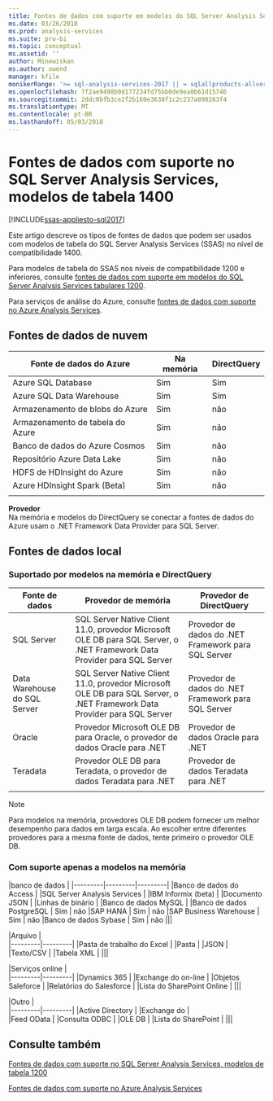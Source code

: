 ```yaml
---
title: Fontes de dados com suporte em modelos do SQL Server Analysis Services tabulares 1400 | Microsoft Docs
ms.date: 03/26/2018
ms.prod: analysis-services
ms.suite: pro-bi
ms.topic: conceptual
ms.assetid: ''
author: Minewiskan
ms.author: owend
manager: kfile
monikerRange: '>= sql-analysis-services-2017 || = sqlallproducts-allversions'
ms.openlocfilehash: 7f2ae9498b0d177234fd75bb0de9ea0b61d15746
ms.sourcegitcommit: 2ddc0bfb3ce2f2b160e3638f1c2c237a898263f4
ms.translationtype: MT
ms.contentlocale: pt-BR
ms.lasthandoff: 05/03/2018
---
```

# <a name="data-sources-supported-in-sql-server-analysis-services-tabular-1400-models"></a>Fontes de dados com suporte no SQL Server Analysis Services, modelos de tabela 1400

[!INCLUDE[ssas-appliesto-sql2017](../../includes/ssas-appliesto-sql2017.md)]

Este artigo descreve os tipos de fontes de dados que podem ser usados com modelos de tabela do SQL Server Analysis Services (SSAS) no nível de compatibilidade 1400. 

Para modelos de tabela do SSAS nos níveis de compatibilidade 1200 e inferiores, consulte [fontes de dados com suporte em modelos do SQL Server Analysis Services tabulares 1200](data-sources-supported-ssas-tabular.md).

Para serviços de análise do Azure, consulte [fontes de dados com suporte no Azure Analysis Services](https://docs.microsoft.com/azure/analysis-services/analysis-services-datasource).


## <a name="cloud-data-sources"></a>Fontes de dados de nuvem

|Fonte de dados do Azure  |Na memória  |DirectQuery  |
|---------|---------|---------|
|Azure SQL Database     |   Sim      |    Sim      |
|Azure SQL Data Warehouse     |   Sim      |   Sim       |
|Armazenamento de blobs do Azure     |   Sim       |    não      |
|Armazenamento de tabela do Azure    |   Sim       |    não      |
|Banco de dados do Azure Cosmos      |  Sim        |  não        |
|Repositório Azure Data Lake     |   Sim       |    não      |
|HDFS de HDInsight do Azure     |     Sim     |   não       |
|Azure HDInsight Spark (Beta)     |   Sim       |   não       |
||||

**Provedor**   
Na memória e modelos do DirectQuery se conectar a fontes de dados do Azure usam o .NET Framework Data Provider para SQL Server.

## <a name="on-premises-data-sources"></a>Fontes de dados local

### <a name="supported-by-in-memory-and-directquery-models"></a>Suportado por modelos na memória e DirectQuery

|Fonte de dados | Provedor de memória | Provedor de DirectQuery |
|  --- | --- | --- |
| SQL Server |SQL Server Native Client 11.0, provedor Microsoft OLE DB para SQL Server, o .NET Framework Data Provider para SQL Server | Provedor de dados do .NET Framework para SQL Server |
| Data Warehouse do SQL Server |SQL Server Native Client 11.0, provedor Microsoft OLE DB para SQL Server, o .NET Framework Data Provider para SQL Server | Provedor de dados do .NET Framework para SQL Server |
| Oracle |Provedor Microsoft OLE DB para Oracle, o provedor de dados Oracle para .NET |Provedor de dados Oracle para .NET | |
| Teradata |Provedor OLE DB para Teradata, o provedor de dados Teradata para .NET |Provedor de dados Teradata para .NET | |
| | | |

> [!NOTE]
> Para modelos na memória, provedores OLE DB podem fornecer um melhor desempenho para dados em larga escala. Ao escolher entre diferentes provedores para a mesma fonte de dados, tente primeiro o provedor OLE DB.  

### <a name="supported-by-in-memory-models-only"></a>Com suporte apenas a modelos na memória

|banco de dados  |
|---------|---------|---------|
|Banco de dados do Access     | 
|SQL Server Analysis Services     | 
|IBM Informix (beta) | 
|Documento JSON     | 
|Linhas de binário     | 
|Banco de dados MySQL     | 
|Banco de dados PostgreSQL    | Sim | não
|SAP HANA   | Sim | não
|SAP Business Warehouse    | Sim | não
|Banco de dados Sybase     | Sim | não
|||

|Arquivo  |  
|---------|---------|
|Pasta de trabalho do Excel     |
|Pasta     | 
|JSON | 
|Texto/CSV    | 
|Tabela XML    | 
|||

|Serviços online  |  
|---------|---------|
|Dynamics 365      |
|Exchange do on-line     |
|Objetos Saleforce    | 
|Relatórios do Salesforce     |
|Lista do SharePoint Online     |
|||

|Outro  |  
|---------|---------|
|Active Directory      | 
|Exchange do     |  
|Feed OData     | 
|Consulta ODBC     | 
|OLE DB  | 
|Lista do SharePoint | 
|||

## <a name="see-also"></a>Consulte também

[Fontes de dados com suporte no SQL Server Analysis Services, modelos de tabela 1200](data-sources-supported-ssas-tabular.md)

[Fontes de dados com suporte no Azure Analysis Services](https://docs.microsoft.com/azure/analysis-services/analysis-services-datasource)   
